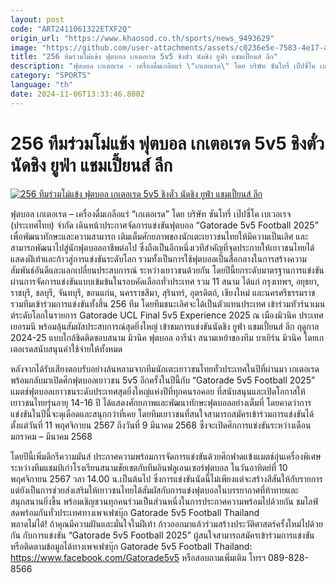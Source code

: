 ```yaml
---
layout: post
code: "ART2411061322ETXF2Q"
origin_url: "https://www.khaosod.co.th/sports/news_9493629"
image: "https://github.com/user-attachments/assets/c0236e5e-7583-4e17-aca0-3166c440bd6d"
title: "256 ทีมร่วมโม่แข้ง ฟุตบอล เกเตอเรด 5v5 ชิงตั๋ว นัดชิง ยูฟ่า แชมเปี้ยนส์ ลีก"
description: "ฟุตบอล เกเตอเรด - เครื่องดื่มเกลือแร่ \"เกเตอเรด\" โดย บริษัท ซันโทรี่ เป๊ปซี่โค เบเวอเรจ (ประเทศไทย) จำกัด เดินหน้าประกาศจัดการแข่งขันฟุตบอล \"Gatorade 5v"
category: "SPORTS"
language: "th"
date: 2024-11-06T13:33:46.800Z
---
```


# 256 ทีมร่วมโม่แข้ง ฟุตบอล เกเตอเรด 5v5 ชิงตั๋ว นัดชิง ยูฟ่า แชมเปี้ยนส์ ลีก

[![256 ทีมร่วมโม่แข้ง ฟุตบอล เกเตอเรด 5v5 ชิงตั๋ว นัดชิง ยูฟ่า แชมเปี้ยนส์ ลีก](https://www.khaosod.co.th/wpapp/uploads/2024/11/GATORADE-5v5-FOOTBALL.jpg "256 ทีมร่วมโม่แข้ง ฟุตบอล เกเตอเรด 5v5 ชิงตั๋ว นัดชิง ยูฟ่า แชมเปี้ยนส์ ลีก")](https://www.khaosod.co.th/wpapp/uploads/2024/11/GATORADE-5v5-FOOTBALL.jpg)

ฟุตบอล เกเตอเรด – เครื่องดื่มเกลือแร่ “เกเตอเรด” โดย บริษัท ซันโทรี่ เป๊ปซี่โค เบเวอเรจ (ประเทศไทย) จำกัด เดินหน้าประกาศจัดการแข่งขันฟุตบอล “Gatorade 5v5 Football 2025” เพื่อพัฒนาทักษะและความสามารถ เติมเต็มศักยภาพของนักเตะเยาวชนไทยให้มีความเป็นเลิศ และสามารถพัฒนาไปสู่นักฟุตบอลอาชีพต่อไป ซึ่งถือเป็นอีกหนึ่งเวทีสำคัญที่จุดประกายให้เยาวชนไทยได้แสดงฝีเท้าและก้าวสู่การแข่งขันระดับโลก รวมทั้งเป็นการใช้ฟุตบอลเป็นสื่อกลางในการสร้างความสัมพันธ์อันดีและแลกเปลี่ยนประสบการณ์ ระหว่างเยาวชนด้วยกัน โดยปีนี้ยกระดับมาตรฐานการแข่งขัน ผ่านการจัดการแข่งขันแบบเข้มข้นในรอบคัดเลือกทั่วประเทศ รวม 11 สนาม ได้แก่ กรุงเทพฯ, อยุธยา, ราชบุรี, ชลบุรี, จันทบุรี, ขอนแก่น, นครราชสีมา, สุรินทร์, อุตรดิตถ์, เชียงใหม่ และนครศรีธรรมราช รวมทีมเข้าร่วมการแข่งขันทั้งสิ้น 256 ทีม โดยทีมชนะเลิศจะได้เป็นตัวแทนประเทศ เข้าร่วมทัวร์นาเมนต์ระดับโลกในรายการ Gatorade UCL Final 5v5 Experience 2025 ณ เมืองมิวนิค ประเทศเยอรมนี พร้อมลุ้นสัมผัสประสบการณ์สุดยิ่งใหญ่ เข้าชมการแข่งขันนัดชิง ยูฟ่า แชมเปี้ยนส์ ลีก ฤดูกาล 2024-25 แบบใกล้ชิดติดขอบสนาม มิวนิค ฟุตบอล อารีน่า สนามเหย้าของทีม บาเยิร์น มิวนิค โดยเกเตอเรดสนับสนุนค่าใช้จ่ายให้ทั้งหมด

หลังจากได้รับเสียงตอบรับอย่างล้นหลามจากทีมนักเตะเยาวชนไทยทั่วประเทศในปีที่ผ่านมา เกเตอเรดพร้อมกลับมาเปิดศึกฟุตบอลเยาวชน 5v5 อีกครั้งในปีนี้กับ “Gatorade 5v5 Football 2025” แมตช์ฟุตบอลเยาวชนระดับประเทศสุดยิ่งใหญ่แห่งปีที่ทุกคนรอคอย ที่สนับสนุนและเปิดโอกาสให้เยาวชนไทยรุ่นอายุ 14-16 ปี ได้แสดงศักยภาพและพัฒนาทักษะฟุตบอลอย่างเต็มที่ โดยคาดว่าการแข่งขันในปีนี้จะดุเดือดและสนุกกว่าที่เคย โดยทีมเยาวชนที่สนใจสามารถสมัครเข้าร่วมการแข่งขันได้ตั้งแต่วันที่ 11 พฤศจิกายน 2567 ถึงวันที่ 9 มีนาคม 2568 ซึ่งจะเปิดศึกการแข่งขันระหว่างเดือนมกราคม – มีนาคม 2568

โดยปีนี้เพิ่มดีกรีความมันส์ ประกาศความพร้อมการจัดการแข่งขันด้วยศึกฟาดแข้งแมตช์อุ่นเครื่องพิเศษ ระหว่างทีมแชมป์เก่าโรงเรียนสนามชัยเขตกับทีมอินฟลูเอนเซอร์ฟุตบอล ในวันอาทิตย์ที่ 10 พฤศจิกายน 2567 วลา 14.00 น.เป็นต้นไป ซึ่งการแข่งขันนัดนี้ไม่เพียงแต่จะสร้างสีสันให้กับรายการ แต่ยังเป็นการช่วยส่งเสริมให้เยาวชนไทยได้สัมผัสกับการแข่งฟุตบอลในบรรยากาศที่ท้าทายและสนุกสนานยิ่งขึ้น พร้อมเชิญชวนทุกคนร่วมเป็นส่วนหนึ่งในการประกาศความพร้อมไปด้วยกัน ชมไลฟ์สดพร้อมกันทั่วประเทศทางเพจเฟซบุ๊ก Gatorade 5v5 Football Thailand  
พลาดไม่ได้! ถ้าคุณมีความฝันและมั่นใจในฝีเท้า ก้าวออกมาแล้วร่วมสร้างประวัติศาสตร์ครั้งใหม่ไปด้วยกัน กับการแข่งขัน “Gatorade 5v5 Football 2025” ผู้สนใจสามารถสมัครเข้าร่วมการแข่งขันหรือติดตามข้อมูลได้ทางเพจเฟซบุ๊ก Gatorade 5v5 Football Thailand: https://www.facebook.com/Gatorade5v5 หรือสอบถามเพิ่มเติม โทรฯ 089-828-8566